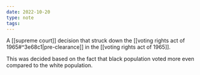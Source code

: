 ```yaml
---
date: 2022-10-20
type: note
tags:
---
```


A [[supreme court]] decision that struck down the [[voting rights act of 1965#^3e68c1|pre-clearance]] in the [[voting rights act of 1965]].

This was decided based on the fact that black population voted more even compared to the white population.
